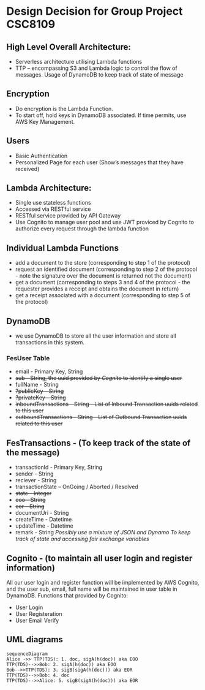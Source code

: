 # Design Decision for Group Project CSC8109
## High Level Overall Architecture:
- Serverless architecture utilising Lambda functions
- TTP – encompassing S3 and Lambda logic to control the flow of messages. Usage of DynamoDB to keep track of state of message

## Encryption

- Do encryption is the Lambda Function.
- To start off, hold keys in DynamoDB associated. If time permits, use AWS Key Management.


## Users

- Basic Authentication
- Personalized Page for each user (Show’s messages that they have received)


## Lambda Architecture:

- Single use stateless functions
- Accessed via RESTful service
- RESTful service provided by API Gateway
- Use Cognito to manage user pool and use JWT proviced by Cognito to authorize every request through the lambda function


## Individual Lambda Functions

-	add a document to the store (corresponding to step 1 of the protocol)
-	request an identified document (corresponding to step 2 of the protocol - note the signature over the document is returned not the document)
-	get a document (corresponding to steps 3 and 4 of the protocol - the requester provides a receipt and obtains the document in return)
-	get a receipt associated with a document (corresponding to step 5 of the protocol)


## DynamoDB
- we use DynamoDB to store all the user information and store all transactions in this system.
### FesUser Table
- email - Primary Key, String
- ~~sub - String, the uuid provided by *Cognito* to identify a single user~~
- fullName - String
- ~~?publicKey – String~~
- ~~?privateKey – String~~
- ~~inboundTransactions - String - List of Inbound Transaction uuids related to this user~~
- ~~outboundTransactions - String - List of Outbound Transaction uuids related to this user~~



## FesTransactions - (To keep track of the state of the message)
- transactionId - Primary Key, String
- sender - String
- reciever - String
- transactionState – OnGoing / Aborted / Resolved
- ~~state – Integer~~
- ~~eoo - String~~
- ~~eor - String~~
- documentUri - String
- createTime - Datetime
- updateTime - Datetime
- remark - String
*Possibly use a mixture of JSON and Dynamo To keep track of state and accessing fair exchange variables*

## Cognito - (to maintain all user login and register information)
All our user login and register function will be implemented by AWS Cognito, and the user sub, email, full name will be maintained in user table in DynamoDB.
Functions that provided by Cognito:
- User Login
- User Registeration
- User Email Verify


## UML diagrams

```mermaid
sequenceDiagram
Alice ->> TTP(TDS): 1. doc, sigA(h(doc)) aka EOO
TTP(TDS)-->>Bob: 2. sigA(h(doc)) aka EOO
Bob-->>TTP(TDS): 3. sigB(sigA(h(doc))) aka EOR
TTP(TDS)-->>Bob: 4. doc
TTP(TDS)-->>Alice: 5. sigB(sigA(h(doc))) aka EOR
```
